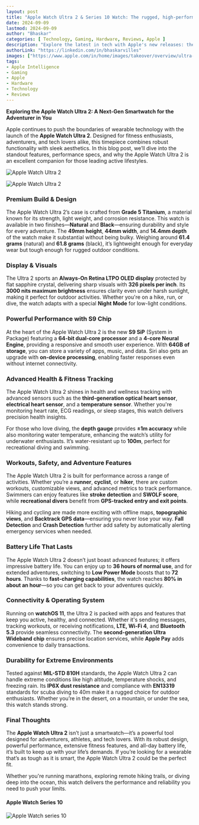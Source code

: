 ```yaml
---
layout: post
title: "Apple Watch Ultra 2 & Series 10 Watch: The rugged, high-performance smartwatch designed for extreme conditions, featuring a larger display, advanced sensors, and enhanced durability."
date: 2024-09-09
lastmod: 2024-09-09
author: "Bhaskar"
categories: [ Technology, Gaming, Hardware, Reviews, Apple ]
description: "Explore the latest in tech with Apple's new releases: the iPhone 16 Series with advanced cameras, the Apple Watch Series 10 and rugged Apple Watch Ultra 2 with enhanced health tracking, the AirPods 4 with adaptive noise cancellation, and the stylish new colors of AirPods Max."
authorLink: "https://linkedin.com/in/bhaskarvilles"
images: ["https://www.apple.com/in/home/images/takeover/overview/ultra-2/watch_ultra_2__didkrmqgz0ia_large_2x.jpg"]  # Replace with an actual image link
tags:
- Apple Intelligence
- Gaming
- Apple
- Hardware
- Technology
- Reviews
---
```


**Exploring the Apple Watch Ultra 2: A Next-Gen Smartwatch for the Adventurer in You**

Apple continues to push the boundaries of wearable technology with the launch of the **Apple Watch Ultra 2**. Designed for fitness enthusiasts, adventurers, and tech lovers alike, this timepiece combines robust functionality with sleek aesthetics. In this blog post, we’ll dive into the standout features, performance specs, and why the Apple Watch Ultra 2 is an excellent companion for those leading active lifestyles.

![Apple Watch Ultra 2](https://www.apple.com/v/home/takeover/o/images/overview/ultra-2/logo_watch_ultra_2__1xqo1s2atgyq_large_2x.png)

![Apple Watch Ultra 2](https://www.apple.com/in/home/images/takeover/overview/ultra-2/watch_ultra_2__didkrmqgz0ia_large_2x.jpg)

### **Premium Build & Design**
The Apple Watch Ultra 2’s case is crafted from **Grade 5 Titanium**, a material known for its strength, light weight, and corrosion resistance. This watch is available in two finishes—**Natural** and **Black**—ensuring durability and style for every adventure. The **49mm height**, **44mm width**, and **14.4mm depth** of the watch make it substantial without being bulky. Weighing around **61.4 grams** (natural) and **61.8 grams** (black), it’s lightweight enough for everyday wear but tough enough for rugged outdoor conditions.

### **Display & Visuals**
The Ultra 2 sports an **Always-On Retina LTPO OLED display** protected by flat sapphire crystal, delivering sharp visuals with **326 pixels per inch**. Its **3000 nits maximum brightness** ensures clarity even under harsh sunlight, making it perfect for outdoor activities. Whether you're on a hike, run, or dive, the watch adapts with a special **Night Mode** for low-light conditions.

### **Powerful Performance with S9 Chip**
At the heart of the Apple Watch Ultra 2 is the new **S9 SiP** (System in Package) featuring a **64-bit dual-core processor** and a **4-core Neural Engine**, providing a responsive and smooth user experience. With **64GB of storage**, you can store a variety of apps, music, and data. Siri also gets an upgrade with **on-device processing**, enabling faster responses even without internet connectivity.

### **Advanced Health & Fitness Tracking**
The Apple Watch Ultra 2 shines in health and wellness tracking with advanced sensors such as the **third-generation optical heart sensor**, **electrical heart sensor**, and a **temperature sensor**. Whether you're monitoring heart rate, ECG readings, or sleep stages, this watch delivers precision health insights.

For those who love diving, the **depth gauge** provides **±1m accuracy** while also monitoring water temperature, enhancing the watch’s utility for underwater enthusiasts. It’s water-resistant up to **100m**, perfect for recreational diving and swimming.

### **Workouts, Safety, and Adventure Features**
The Apple Watch Ultra 2 is built for performance across a range of activities. Whether you’re a **runner**, **cyclist**, or **hiker**, there are custom workouts, customizable views, and advanced metrics to track performance. Swimmers can enjoy features like **stroke detection** and **SWOLF score**, while **recreational divers** benefit from **GPS-tracked entry and exit points**.

Hiking and cycling are made more exciting with offline maps, **topographic views**, and **Backtrack GPS data**—ensuring you never lose your way. **Fall Detection** and **Crash Detection** further add safety by automatically alerting emergency services when needed.

### **Battery Life That Lasts**
The Apple Watch Ultra 2 doesn’t just boast advanced features; it offers impressive battery life. You can enjoy up to **36 hours of normal use**, and for extended adventures, switching to **Low Power Mode** boosts that to **72 hours**. Thanks to **fast-charging capabilities**, the watch reaches **80% in about an hour**—so you can get back to your adventures quickly.

### **Connectivity & Operating System**
Running on **watchOS 11**, the Ultra 2 is packed with apps and features that keep you active, healthy, and connected. Whether it's sending messages, tracking workouts, or receiving notifications, **LTE, Wi-Fi 4**, and **Bluetooth 5.3** provide seamless connectivity. The **second-generation Ultra Wideband chip** ensures precise location services, while **Apple Pay** adds convenience to daily transactions.

### **Durability for Extreme Environments**
Tested against **MIL-STD 810H** standards, the Apple Watch Ultra 2 can handle extreme conditions like high altitude, temperature shocks, and freezing rain. Its **IP6X dust resistance** and compliance with **EN13319** standards for scuba diving to 40m make it a rugged choice for outdoor enthusiasts. Whether you’re in the desert, on a mountain, or under the sea, this watch stands strong.

### **Final Thoughts**
The **Apple Watch Ultra 2** isn’t just a smartwatch—it’s a powerful tool designed for adventurers, athletes, and tech lovers. With its robust design, powerful performance, extensive fitness features, and all-day battery life, it’s built to keep up with your life’s demands. If you’re looking for a wearable that’s as tough as it is smart, the Apple Watch Ultra 2 could be the perfect fit.

Whether you're running marathons, exploring remote hiking trails, or diving deep into the ocean, this watch delivers the performance and reliability you need to push your limits.

#### Apple Watch Series 10

![Apple Watch series 10](https://www.apple.com/v/home/takeover/o/images/overview/series-10/watch_series_10__bjzia1opgyuq_large_2x.jpg)